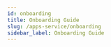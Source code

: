 ```yaml
---
id: onboarding
title: Onboarding Guide
slug: /apps-service/onboarding
sidebar_label: Onboarding Guide
---
```

